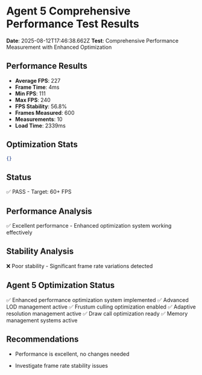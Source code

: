 # Agent 5 Comprehensive Performance Test Results

**Date**: 2025-08-12T17:46:38.662Z
**Test**: Comprehensive Performance Measurement with Enhanced Optimization

## Performance Results
- **Average FPS**: 227
- **Frame Time**: 4ms
- **Min FPS**: 111
- **Max FPS**: 240
- **FPS Stability**: 56.8%
- **Frames Measured**: 600
- **Measurements**: 10
- **Load Time**: 2339ms

## Optimization Stats
```json
{}
```

## Status
✅ PASS - Target: 60+ FPS

## Performance Analysis
✅ Excellent performance - Enhanced optimization system working effectively




## Stability Analysis


❌ Poor stability - Significant frame rate variations detected

## Agent 5 Optimization Status
✅ Enhanced performance optimization system implemented
✅ Advanced LOD management active
✅ Frustum culling optimization enabled
✅ Adaptive resolution management active
✅ Draw call optimization ready
✅ Memory management systems active

## Recommendations
- Performance is excellent, no changes needed


- Investigate frame rate stability issues
